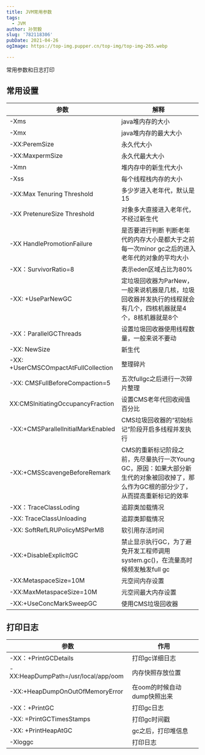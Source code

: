 ```yaml
---
title: JVM常用参数
tags:
  - JVM
author: 孙贺毅
slug: '782118306'
pubDate: 2021-04-26
ogImage: https://top-img.pupper.cn/top-img/top-img-265.webp

---
```


常用参数和日志打印

<!-- more -->

## 常用设置

| 参数                                 | 解释                                                         |
| ------------------------------------ | ------------------------------------------------------------ |
| -Xms                                 | java堆内存的大小                                             |
| -Xmx                                 | java堆内存的最大大小                                         |
| -XX:PeremSize                        | 永久代大小                                                   |
| -XX:MaxpermSize                      | 永久代最大大小                                               |
| -Xmn                                 | 堆内存中的新生代大小                                         |
| -Xss                                 | 每个线程栈内存的大小                                         |
| -XX:Max Tenuring Threshold           | 多少岁进入老年代，默认是15                                   |
| -XX PretenureSize Threshold          | 对象多大直接进入老年代，不经过新生代                         |
| -XX HandlePromotionFailure           | 是否要进行判断 判断老年代的内存大小是都大于之前每一次minor gc之后的进入老年代的对象的平均大小 |
| -XX：SurvivorRatio=8                 | 表示eden区域占比为80%                                        |
| -XX: +UseParNewGC                    | 定垃圾回收器为ParNew，一般来说机器是几核，垃圾回收器并发执行的线程就会有几个，四核机器就是4个，8核机器就是8个 |
| -XX：ParallelGCThreads               | 设置垃圾回收器使用线程数量，一般来说不要动                   |
| -XX: NewSize                         | 新生代                                                       |
| -XX: +UserCMSCOmpactAtFullCollection | 整理碎片                                                     |
| -XX: CMSFullBeforeCompaction=5       | 五次fullgc之后进行一次碎片整理                               |
| XX:CMSInitiatingOccupancyFraction    | 设置CMS老年代回收阀值百分比                                  |
| -XX:+CMSParallelInitialMarkEnabled   | CMS垃圾回收器的“初始标记”阶段开启多线程并发执行              |
| -XX:+CMSScavengeBeforeRemark         | CMS的重新标记阶段之前，先尽量执行一次Young GC，原因：如果大部分新生代的对象被回收掉了，那么作为GC根的部分少了，从而提高重新标记的效率 |
| -XX：TraceClassLoding                | 追踪类加载情况                                               |
| -XX: TraceClassUnloading             | 追踪类卸载情况                                               |
| -XX: SoftRefLRUPolicyMSPerMB         | 软引用存活时间                                               |
| -XX:+DisableExplicltGC               | 禁止显示执行GC，为了避免开发工程师调用system.gc()，在流量高时候频发触发full gc |
| -XX:MetaspaceSize=10M                | 元空间内存设置                                               |
| -XX:MaxMetaspaceSize=10M             | 元空间最大内存设置                                           |
| -XX:+UseConcMarkSweepGC              | 使用CMS垃圾回收器                                            |

## 打印日志

| 参数                                | 作用                        |
| ----------------------------------- | --------------------------- |
| -XX：+PrintGCDetails                | 打印gc详细日志              |
| -XX:HeapDumpPath=/usr/local/app/oom | 内存快照存放位置            |
| -XX:+HeapDumpOnOutOfMemoryError     | 在oom的时候自动dump快照出来 |
| -XX：+PrintGC                       | 打印gc日志                  |
| -XX: =PrintGCTimesStamps            | 打印gc时间戳                |
| -XX: +PrintHeapAtGC                 | gc之后，打印堆信息          |
| -Xloggc                             | 打印日志                    |

